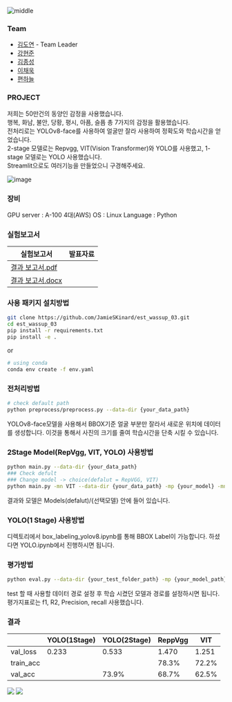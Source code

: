 ![middle](https://capsule-render.vercel.app/api?type=cylinder&color=0147FF&height=150&section=header&text=Wassup&fontColor=FFFFFF&fontSize=70&animation=fadeIn&fontAlignY=55)

### Team
- [김도연](https://github.com/electronicguy97) - Team Leader
- [강현준](https://github.com/)
- [김종성](https://github.com/JamieSKinard)
- [이채욱](https://github.com/leecw12)
- [편하늘](https://github.com/Haneul1002)

### PROJECT
저희는 50만건의 동양인 감정을 사용했습니다.<br>
행복, 화남, 불안, 당황, 평시, 아픔, 슬픔 총 7가지의 감정을 활용했습니다.<br>
전처리로는 YOLOv8-face를 사용하여 얼굴만 잘라 사용하여 정확도와 학습시간을 얻었습니다.<br>
2-stage 모델로는 Repvgg, VIT(Vision Transformer)와 YOLO를 사용했고, 1-stage 모델로는 YOLO 사용했습니다.<br>
Streamlit으로도 여러기능을 만들었으니 구경해주세요.<br>

![image](https://github.com/electronicguy97/est_wassup_03/assets/103613730/41417652-dea9-4123-a3d9-5332af6f4bc6)

### 장비
GPU server : A-100 4대(AWS)
OS : Linux
Language : Python

### 실험보고서
|실험보고서|발표자료|
|---|---|
|[결과 보고서.pdf](https://github.com/electronicguy97/est_wassup_03/files/14435799/default.pdf)||
|[결과 보고서.docx](https://github.com/electronicguy97/est_wassup_03/files/14435795/default.docx)||

### 사용 패키지 설치방법
```bash
git clone https://github.com/JamieSKinard/est_wassup_03.git
cd est_wassup_03
pip install -r requirements.txt
pip install -e .
```
or
```bash
# using conda
conda env create -f env.yaml
```

### 전처리방법
```bash
# check default path
python preprocess/preprocess.py --data-dir {your_data_path}
```
YOLOv8-face모델을 사용해서 BBOX기준 얼굴 부분만 잘라서 새로운 위치에 데이터를 생성합니다. 이것을 통해서 사진의 크기를 줄여 학습시간을 단축 시킬 수 있습니다.

### 2Stage Model(RepVgg, VIT, YOLO) 사용방법
```bash
python main.py --data-dir {your_data_path}
### Check defult
### Change model -> choice(defalut = RepVGG, VIT)
python main.py -mn VIT --data-dir {your_data_path} -mp {your_model} -mn {Reppvgg or VIT}
```
결과와 모델은 Models(defalut)/{선택모델} 안에 들어 있습니다.

### YOLO(1 Stage) 사용방법
디렉토리에서 box_labeling_yolov8.ipynb를 통해 BBOX Label이 가능합니다. 하셨다면 YOLO.ipynb에서 진행하시면 됩니다.

### 평가방법
```bash
python eval.py --data-dir {your_test_folder_path} -mp {your_model_path} -mn {Repvgg, VIT}
```
test 할 때 사용할 데이터 경로 설정 후 학습 시켰던 모델과 경로를 설정하시면 됩니다.
평가지표로는 f1, R2, Precision, recall 사용했습니다.

### 결과
||YOLO(1Stage)|YOLO(2Stage)|ReppVgg|VIT|
|---|---|---|---|---|
|val_loss|0.233|0.533|1.470|1.251|
|train_acc|||78.3%|72.2%|
|val_acc||73.9%|68.7%|62.5%|


<img src="https://img.shields.io/badge/PyTorch-EE4C2C?style=for-the-badge&logo=PyTorch&logoColor=white"> <img src = "https://img.shields.io/badge/python-3776AB?style=for-the-badge&logo=python&logoColor=white">

